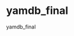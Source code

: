 # yamdb_final
yamdb_final

[](https://github.com/StromeXb/yamdb_final/actions/workflows/yamdb_workflow.yml/badge.svg)
